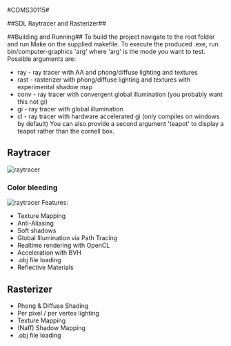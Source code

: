 #COMS30115#

##SDL Raytracer and Rasterizer##

##Building and Running##
To build the project navigate to the root folder and run Make on the supplied makefile. To execute the produced .exe, run bin/computer-graphics 'arg' where 'arg' is the mode you want to test. Possible arguments are:

+ ray - ray tracer with AA and phong/diffuse lighting and textures
+ rast - rasterizer with phong/diffuse lighting and textures with experimental shadow map
+ conv - ray tracer with convergent global illumination (you probably want this not gi)
+ gi - ray tracer with global illumination
+ cl - ray tracer with hardware accelerated gi (only compiles on windows by default)
You can also provide a second argument 'teapot' to display a teapot rather than the cornell box.
## Raytracer ##
![raytracer](https://s12.postimg.org/62s50mqlp/screenshot.jpg)
### Color bleeding ###
![raytracer](https://s10.postimg.org/vy9xfviqx/color_bleeding.png")
Features:

+ Texture Mapping
+ Anti-Aliasing
+ Soft shadows
+ Global Illumination via Path Tracing
+ Realtime rendering with OpenCL
+ Acceleration with BVH
+ .obj file loading
+ Reflective Materials

## Rasterizer ##
+ Phong & Diffuse Shading
+ Per pixel / per vertex lighting
+ Texture Mapping
+ (Naff) Shadow Mapping
+ .obj file loading

